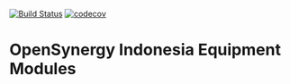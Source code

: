 [![Build Status](https://travis-ci.org/open-synergy/opnsynid-equipment.svg?branch=8.0)](https://travis-ci.org/open-synergy/opnsynid-equipment)
[![codecov](https://codecov.io/gh/open-synergy/opnsynid-equipment/branch/8.0/graph/badge.svg)](https://codecov.io/gh/open-synergy/opnsynid-equipment)

# OpenSynergy Indonesia Equipment Modules
